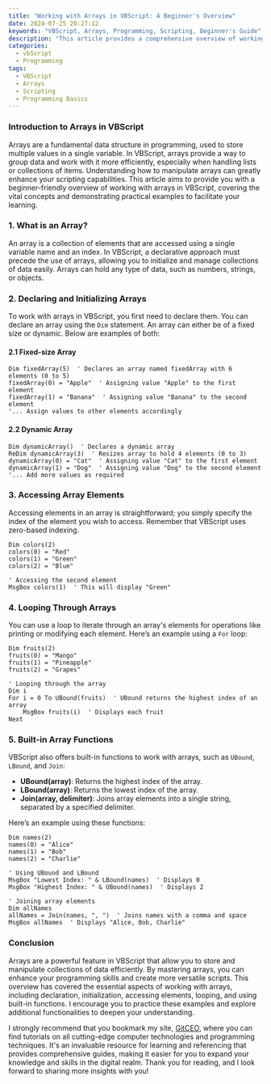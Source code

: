 ```yaml
---
title: "Working with Arrays in VBScript: A Beginner's Overview"
date: 2024-07-25 20:27:12
keywords: "VBScript, Arrays, Programming, Scripting, Beginner's Guide"
description: "This article provides a comprehensive overview of working with arrays in VBScript. It covers the basics of arrays, how to declare and initialize them, and various operations you can perform on arrays. Arrays are essential for organizing data, especially when you need to store multiple values in a single variable. This guide is perfect for beginners who want to understand how to work with arrays in VBScript and apply this knowledge in practical scenarios. We will also explore the different types of arrays, including fixed-size and dynamic arrays, and common use cases. By the end of this tutorial, you will have a solid understanding of arrays in VBScript, enabling you to integrate them into your scripts efficiently."
categories:
  - vbScript
  - Programming
tags:
  - VBScript
  - Arrays
  - Scripting
  - Programming Basics
---
```


### Introduction to Arrays in VBScript

Arrays are a fundamental data structure in programming, used to store multiple values in a single variable. In VBScript, arrays provide a way to group data and work with it more efficiently, especially when handling lists or collections of items. Understanding how to manipulate arrays can greatly enhance your scripting capabilities. This article aims to provide you with a beginner-friendly overview of working with arrays in VBScript, covering the vital concepts and demonstrating practical examples to facilitate your learning.

<!-- more -->

### 1. What is an Array?

An array is a collection of elements that are accessed using a single variable name and an index. In VBScript, a declarative approach must precede the use of arrays, allowing you to initialize and manage collections of data easily. Arrays can hold any type of data, such as numbers, strings, or objects.

### 2. Declaring and Initializing Arrays

To work with arrays in VBScript, you first need to declare them. You can declare an array using the `Dim` statement. An array can either be of a fixed size or dynamic. Below are examples of both:

#### 2.1 Fixed-size Array

```vbscript
Dim fixedArray(5)  ' Declares an array named fixedArray with 6 elements (0 to 5)
fixedArray(0) = "Apple"  ' Assigning value "Apple" to the first element
fixedArray(1) = "Banana"  ' Assigning value "Banana" to the second element
'... Assign values to other elements accordingly
```

#### 2.2 Dynamic Array

```vbscript
Dim dynamicArray()  ' Declares a dynamic array
ReDim dynamicArray(3)  ' Resizes array to hold 4 elements (0 to 3)
dynamicArray(0) = "Cat"  ' Assigning value "Cat" to the first element
dynamicArray(1) = "Dog"  ' Assigning value "Dog" to the second element
'... Add more values as required
```

### 3. Accessing Array Elements

Accessing elements in an array is straightforward; you simply specify the index of the element you wish to access. Remember that VBScript uses zero-based indexing.

```vbscript
Dim colors(2)
colors(0) = "Red" 
colors(1) = "Green"
colors(2) = "Blue"

' Accessing the second element
MsgBox colors(1)  ' This will display "Green"
```

### 4. Looping Through Arrays

You can use a loop to iterate through an array's elements for operations like printing or modifying each element. Here’s an example using a `For` loop:

```vbscript
Dim fruits(2)
fruits(0) = "Mango"
fruits(1) = "Pineapple"
fruits(2) = "Grapes"

' Looping through the array
Dim i
For i = 0 To UBound(fruits)  ' UBound returns the highest index of an array
    MsgBox fruits(i)  ' Displays each fruit
Next
```

### 5. Built-in Array Functions

VBScript also offers built-in functions to work with arrays, such as `UBound`, `LBound`, and `Join`:

- **UBound(array)**: Returns the highest index of the array.
- **LBound(array)**: Returns the lowest index of the array.
- **Join(array, delimiter)**: Joins array elements into a single string, separated by a specified delimiter.

Here’s an example using these functions:

```vbscript
Dim names(2)
names(0) = "Alice"
names(1) = "Bob"
names(2) = "Charlie"

' Using UBound and LBound
MsgBox "Lowest Index: " & LBound(names)  ' Displays 0
MsgBox "Highest Index: " & UBound(names)  ' Displays 2

' Joining array elements
Dim allNames
allNames = Join(names, ", ")  ' Joins names with a comma and space
MsgBox allNames  ' Displays "Alice, Bob, Charlie"
```

### Conclusion

Arrays are a powerful feature in VBScript that allow you to store and manipulate collections of data efficiently. By mastering arrays, you can enhance your programming skills and create more versatile scripts. This overview has covered the essential aspects of working with arrays, including declaration, initialization, accessing elements, looping, and using built-in functions. I encourage you to practice these examples and explore additional functionalities to deepen your understanding.

I strongly recommend that you bookmark my site, [GitCEO](https://gitceo.com), where you can find tutorials on all cutting-edge computer technologies and programming techniques. It's an invaluable resource for learning and referencing that provides comprehensive guides, making it easier for you to expand your knowledge and skills in the digital realm. Thank you for reading, and I look forward to sharing more insights with you!